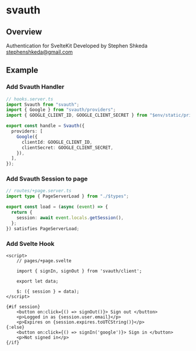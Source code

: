 # svauth

## Overview

Authentication for SvelteKit
Developed by Stephen Shkeda <stephenshkeda@gmail.com>

## Example

### Add Svauth Handler

```typescript
// hooks.server.ts
import Svauth from "svauth";
import { Google } from "svauth/providers";
import { GOOGLE_CLIENT_ID, GOOGLE_CLIENT_SECRET } from "$env/static/private";

export const handle = Svauth({
  providers: [
    Google({
      clientId: GOOGLE_CLIENT_ID,
      clientSecret: GOOGLE_CLIENT_SECRET,
    }),
  ],
});
```

### Add Svauth Session to page

```typescript
// routes/+page.server.ts
import type { PageServerLoad } from "./$types";

export const load = (async (event) => {
  return {
    session: await event.locals.getSession(),
  };
}) satisfies PageServerLoad;
```

### Add Svelte Hook

```svelte
<script>
    // pages/+page.svelte

	import { signIn, signOut } from 'svauth/client';

	export let data;

	$: ({ session } = data);
</script>

{#if session}
	<button on:click={() => signOut()}> Sign out </button>
	<p>Logged in as {session.user.email}</p>
	<p>Expires on {session.expires.toUTCString()}</p>
{:else}
	<button on:click={() => signIn('google')}> Sign in </button>
	<p>Not signed in</p>
{/if}
```
